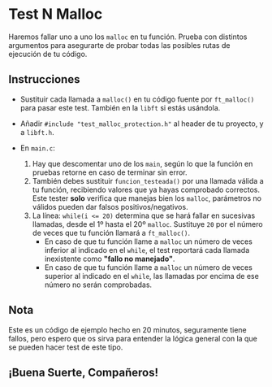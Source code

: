 # Test N Malloc

Haremos fallar uno a uno los `malloc` en tu función. Prueba con distintos argumentos para asegurarte de probar todas las posibles rutas de ejecución de tu código.

## Instrucciones

- Sustituir cada llamada a `malloc()` en tu código fuente por `ft_malloc()` para pasar este test. También en la `libft` si estás usándola.

- Añadir `#include "test_malloc_protection.h"` al header de tu proyecto, y a `libft.h`.

- En `main.c`:
  1. Hay que descomentar uno de los `main`, según lo que la función en pruebas retorne en caso de terminar sin error.
  2. También debes sustituir `funcion_testeada()` por una llamada válida a tu función, recibiendo valores que ya hayas comprobado correctos. Este tester **solo** verifica que manejas bien los `malloc`, parámetros no válidos pueden dar falsos positivos/negativos.
  3. La línea: `while(i <= 20)` determina que se hará fallar en sucesivas llamadas, desde el 1º hasta el 20º `malloc`. Sustituye `20` por el número de veces que tu función llamará a `ft_malloc()`.
     - En caso de que tu función llame a `malloc` un número de veces inferior al indicado en el `while`, el test reportará cada llamada inexistente como **"fallo no manejado"**.
     - En caso de que tu función llame a `malloc` un número de veces superior al indicado en el `while`, las llamadas por encima de ese número no serán comprobadas.

## Nota

Este es un código de ejemplo hecho en 20 minutos, seguramente tiene fallos, pero espero que os sirva para entender la lógica general con la que se pueden hacer test de este tipo.

## ¡Buena Suerte, Compañeros!

